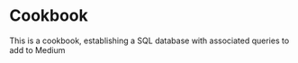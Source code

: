 # Cookbook
This is a cookbook, establishing a SQL database with associated queries to add to Medium
